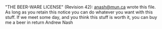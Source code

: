 "THE BEER-WARE LICENSE" (Revision 42): 
<anash@mun.ca> wrote this file. As long as you retain this notice you can do whatever you want with this stuff. If we meet some day, and you think this stuff is worth it, you can buy me a beer in return Andrew Nash